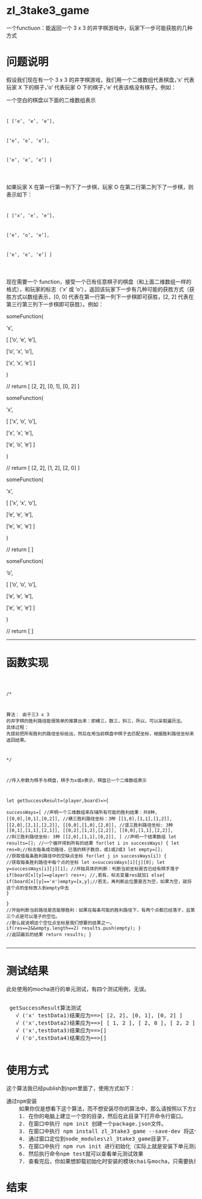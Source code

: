 # zl_3take3_game
一个functiuon：能返回一个 3 x 3 的井字棋游戏中，玩家下一步可能获胜的几种方式


<h1>问题说明</h1>


假设我们现在有一个 3 x 3 的井字棋游戏，我们用一个二维数组代表棋盘，’x’ 代表玩家 X 下的棋子，’o’ 代表玩家 O 下的棋子，’e’ 代表该格没有棋子。例如：

一个空白的棋盘以下面的二维数组表示
<code>

[ [‘e’, ‘e’, ‘e’],

  [‘e’, ‘e’, ‘e’],

  [‘e’, ‘e’, ‘e’] ]

 </code>

如果玩家 X 在第一行第一列下了一步棋，玩家 O 在第二行第二列下了一步棋，则表示如下：
<code>

[ [‘x’, ‘e’, ‘e’],

  [‘e’, ‘o’, ‘e’],

  [‘e’, ‘e’, ‘e’] ]

 </code>

现在需要一个 function，接受一个已有任意棋子的棋盘（和上面二维数组一样的格式），和玩家的标志（’x’ 或 ‘o'），返回该玩家下一步有几种可能的获胜方式（获胜方式以数组表示，[0, 0] 代表在第一行第一列下一步棋即可获胜，[2, 2] 代表在第三行第三列下一步棋即可获胜）。例如：

</code> 

someFunction(

‘x’,

[ [‘o’, ‘e’, ‘e’],

  [‘o’, ‘x’, ‘o’],

  [‘x’, ‘x’, ‘e’] ]

)

// return [ [2, 2], [0, 1], [0, 2] ]

 

someFunction(

‘x’,

[ [‘x’, ‘o’, ‘o’],

  [‘x’, ‘x’, ‘e’],

  [‘e’, ‘o’, ‘e’] ]

)

// return [ [2, 2], [1, 2], [2, 0] ]

 

someFunction(

‘x’,

[ [‘x’, ‘x’, ‘o’],

  [‘e’, ‘e’, ‘e’],

  [‘e’, ‘e’, ‘e’] ]

)

// return [ ]

 

someFunction(

‘o’,

[ [‘o’, ‘o’, ‘o’],

  [‘e’, ‘e’, ‘e’],

  [‘e’, ‘e’, ‘e’] ]

)

// return [ ]
</code>
<hr/>

<h1>函数实现</h1>
<pre>
<code>

/* 

  算法：
       由于三3 x 3 的井字棋的胜利路径能很简单的推算出来：即横三，数三，斜三，所以，可以采取遍历法。
  具体过程：
       先提前把所有胜利的路径坐标给出，然后在用当前棋盘中棋子去匹配坐标，根据胜利路径坐标来返回结果。
	   
*/

//传入参数为棋手与棋盘，棋手为x或o表示，棋盘已一个二维数组表示

let getSuccessResult=(player,board)=>{  
 successWays=[          //声明一个三维数组来存储所有可能的胜利结果：共8种， 
 [[0,0],[0,1],[0,2]],  //横三胜利路径坐标：3种
 [[1,0],[1,1],[1,2]],
 [[2,0],[2,1],[2,2]],
 [[0,0],[1,0],[2,0]],  //竖三胜利路径坐标: 3种
 [[0,1],[1,1],[2,1]],
 [[0,2],[1,2],[2,2]],
 [[0,0],[1,1],[2,2]],  //斜三胜利路径坐标: 3种
 [[2,0],[1,1],[0,2]],
 ]
 //声明一个结果数组
 let results=[];
 //一个循环得到所有的结果
 for(let i in successWays)
 {
   let res=0;//标志每条成功路径，已落的棋子数目，或1或2或3
   let empty=[]; //获取值每条胜利路径中的空缺点坐标
   for(let j in successWays[i])
    {
	   //获取每条胜利路径中每个点的坐标
	   let x=successWays[i][j][0];
	   let y=successWays[i][j][1];
	   //开始具体的判断：判断当前坐标是否已经有棋手落子
	   if(board[x][y]==player) res++; //,若有，标志变量res就加1
	   else{
		   if(board[x][y]=='e')empty=[x,y];//若无，再判断此位置是否为空，如果为空，就将这个点的坐标放入到empty中去
	   }  
    }
  //开始判断当前路径是否能够胜利：如果在每条可能的胜利路径下，有两个点都已经落子，且第三个点是可以落子的空位。
  //那么就说明这个空位点坐标是我们想要的结果之一。
  if(res==2&&empty.length==2) results.push(empty);
 }
 //返回最后的结果
 return results;
}
</code>
</pre>
<hr/>
<h1>测试结果</h1>
此处使用的mocha进行的单元测试，有四个测试用例，无误。
<pre>
</code>
 getSuccessResult算法测试
   √ ('x' testData1)结果应为==>[ [2, 2], [0, 1], [0, 2] ]
   √ ('x',testData2)结果应为==>[ [ 1, 2 ], [ 2, 0 ], [ 2, 2 ] ]
   √ ('x',testData3)结果应为==>[]
   √ ('o',testData4)结果应为==>[]
</code>
</pre> 

<h1>使用方式</h1>

这个算法我已经publish到npm里面了，使用方式如下：

<pre>
通过npm安装
    如果你仅是想看下这个算法，而不想安装尽你的算法中，那么请按照以下方式操作：
    1. 在你的电脑上建立一个空的目录，然后在此目录下打开命令行窗口。
    2. 在窗口中执行 npm init 创建一个package.json文件。
    3. 在窗口中执行 npm install zl_3take3_game --save-dev 将这个算法安装到本地。
    4. 通过窗口定位到node_modules\zl_3take3_game目录下，
    5. 在窗口中执行 npm run init 进行初始化（实际上就是安装下单元测试的两个模块chai与mocha）
    6. 然后执行命令npm test就可以查看单元测试效果
    7. 查看完后，你如果想卸载初始化时安装的模块chai与mocha，只需要执行命令npm run uninstall即可
</pre>
<h1>结束</h1>


